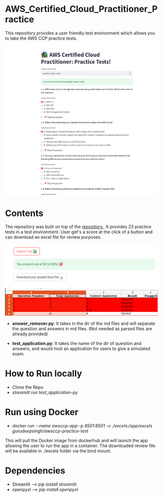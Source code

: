 # AWS_Certified_Cloud_Practitioner_Practice
This repository provides a user friendly test environment which allows you to take the AWS CCP practice tests.
![Interface](images/interface.png)

# Contents
The repository was built on top of the [repository.](https://github.com/kananinirav/AWS-Certified-Cloud-Practitioner-Notes/blob/master/practice-exam/exams.md). It provides 23 practice tests in a test environment. User get's a score at the click of a button and can download an excel file for review purposes.

![Submit and Score](images/submit.png)
![Review](images/review.png)

* **answer_remover.py**: It takes in the dir of the md files and will separate the question and answers in md files. (Not needed as parsed files are already provided)

* **test_application.py**: It takes the name of the dir of question and answers, and would host an application for users to give a simulated exam.


# How to Run locally
* Clone the Repo
* *streamlit run test_application-py*

# Run using Docker
* *docker run --name awsccp-app -p 8501:8501 -v ./excels:/app/excels gurudeepsingh/awsccp-practice-test*

This will pull the Docker image from dockerhub and will launch the app allowing the user to run the app in a container. The downloaded review file will be available in ./excels folder via the bind mount.

# Dependencies
* Streamlit --> *pip install streamlit*
* openpyxl --> *pip install openpyxl*
